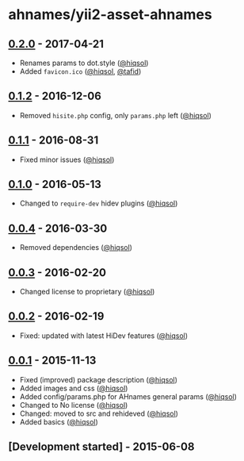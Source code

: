 # ahnames/yii2-asset-ahnames

## [0.2.0] - 2017-04-21

- Renames params to dot.style ([@hiqsol])
- Added `favicon.ico` ([@hiqsol], [@tafid])

## [0.1.2] - 2016-12-06

- Removed `hisite.php` config, only `params.php` left ([@hiqsol])

## [0.1.1] - 2016-08-31

- Fixed minor issues ([@hiqsol])

## [0.1.0] - 2016-05-13

- Changed to `require-dev` hidev plugins ([@hiqsol])

## [0.0.4] - 2016-03-30

- Removed dependencies ([@hiqsol])

## [0.0.3] - 2016-02-20

- Changed license to proprietary ([@hiqsol])

## [0.0.2] - 2016-02-19

- Fixed: updated with latest HiDev features ([@hiqsol])

## [0.0.1] - 2015-11-13

- Fixed (improved) package description ([@hiqsol])
- Added images and css ([@hiqsol])
- Added config/params.php for AHnames general params ([@hiqsol])
- Changed to No license ([@hiqsol])
- Changed: moved to src and rehideved ([@hiqsol])
- Added basics ([@hiqsol])

## [Development started] - 2015-06-08

[@hiqsol]: https://github.com/hiqsol
[sol@hiqdev.com]: https://github.com/hiqsol
[@SilverFire]: https://github.com/SilverFire
[d.naumenko.a@gmail.com]: https://github.com/SilverFire
[@tafid]: https://github.com/tafid
[andreyklochok@gmail.com]: https://github.com/tafid
[@BladeRoot]: https://github.com/BladeRoot
[bladeroot@gmail.com]: https://github.com/BladeRoot
[0.2.0]: https://github.com/hiqdev/yii2-asset-hiqdev/compare/0.1.2...0.2.0
[0.1.2]: https://github.com/hiqdev/yii2-asset-hiqdev/compare/0.1.1...0.1.2
[0.1.1]: https://github.com/hiqdev/yii2-asset-hiqdev/compare/0.1.0...0.1.1
[0.1.0]: https://github.com/hiqdev/yii2-asset-hiqdev/compare/0.0.4...0.1.0
[0.0.4]: https://github.com/hiqdev/yii2-asset-hiqdev/compare/0.0.3...0.0.4
[0.0.3]: https://github.com/hiqdev/yii2-asset-hiqdev/compare/0.0.2...0.0.3
[0.0.2]: https://github.com/hiqdev/yii2-asset-hiqdev/compare/0.0.1...0.0.2
[0.0.1]: https://github.com/hiqdev/yii2-asset-hiqdev/releases/tag/0.0.1
